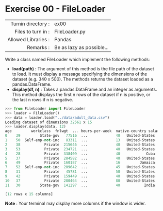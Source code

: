 # Exercise 00 - FileLoader
|                         |                    |
| -----------------------:| ------------------ |
|   Turnin directory :    |  ex00              |
|   Files to turn in :    |  FileLoader.py     |
|   Allowed Libraries :   |  Pandas            |
|   Remarks :             |  Be as lazy as possible...|

Write a class named FileLoader which implement the following methods:
- __load(path)__ : The argument of this method is the file path of the dataset to load. It must display a message specifying the dimensions of the dataset (e.g. 340 x 500). The methods returns the dataset loaded as a pandas.DataFrame.
- __display(df, n)__ : Takes a pandas.DataFrame and an integer as arguments. This method displays the first n rows of the dataset if n is positive, or the last n rows if n is negative.  

```python
>>> from FileLoader import FileLoader
>>> loader = FileLoader()
>>> data = loader.load("../data/adult_data.csv")
Loading dataset of dimensions 32561 x 15
>>> loader.display(data, 12)
age         workclass  fnlwgt  ... hours-per-week  native-country salary
0    39         State-gov   77516  ...             40   United-States  <=50K
1    50  Self-emp-not-inc   83311  ...             13   United-States  <=50K
2    38           Private  215646  ...             40   United-States  <=50K
3    53           Private  234721  ...             40   United-States  <=50K
4    28           Private  338409  ...             40            Cuba  <=50K
5    37           Private  284582  ...             40   United-States  <=50K
6    49           Private  160187  ...             16         Jamaica  <=50K
7    52  Self-emp-not-inc  209642  ...             45   United-States   >50K
8    31           Private   45781  ...             50   United-States   >50K
9    42           Private  159449  ...             40   United-States   >50K
10   37           Private  280464  ...             80   United-States   >50K
11   30         State-gov  141297  ...             40           India   >50K

[12 rows x 15 columns]
```
__Note__ : Your terminal may display more columns if the window is wider.
